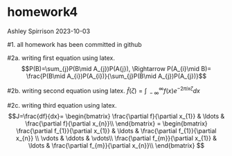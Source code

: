 homework4
================
Ashley Spirrison
2023-10-03

\#1. all homework has been committed in github

\#2a. writing first equation using latex.
$$P(B)=\sum_{j}P(B\mid A_{j})P(A{j}),
\Rightarrow P(A_{i}\mid B)= \frac{P(B\mid A_{i})P(A_{i})}{\sum_{j}P(B\mid A_{j})P(A_{j})}$$

\#2b. writing second equation using latex.
$\hat{f}(\zeta)=\int_{\ -\infty}^{\infty}f(x)e^{-2\pi i x \zeta}dx$

\#2c. writing third equation using latex. $$J=\frac{df}{dx}=
 \begin{bmatrix}
 \frac{\partial f}{\partial x_{1}} & \ldots & \frac{\partial f}{\partial x_{n}}\\
 \end{bmatrix} = 
 \begin{bmatrix}
 \frac{\partial f_{1}}{\partial x_{1}} & \ldots & \frac{\partial f_{1}}{\partial x_{n}} \\
 \vdots & \ddots & \vdots\\
 \frac{\partial f_{m}}{\partial x_{1}} & \ldots & \frac{\partial f_{m}}{\partial x_{n}}\\
 \end{bmatrix}
 $$
